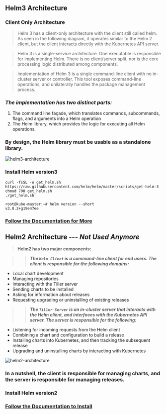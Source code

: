 ## Helm3 Architecture 

### Client Only Architecture

> Helm 3 has a client-only architecture with the client still called helm. As seen in the following diagram, it operates similar to the Helm 2 client, but the client interacts directly with the Kubernetes API server.

> Helm 3 is a single-service architecture. One executable is responsible for implementing Helm. There is no client/server split, nor is the core processing logic distributed among components.

> Implementation of Helm 3 is a single command-line client with no in-cluster server or controller. This tool exposes command-line operations, and unilaterally handles the package management process.

### ***The implementation has two distinct parts:***

1.    The command line façade, which translates commands, subcommands, flags, and arguments into a Helm operation
2.    The Helm library, which provides the logic for executing all Helm operations.

### **By design, the Helm library must be usable as a standalone library.**

![helm3-architecture](https://github.com/lerndevops/helm-charts/blob/main/img/helm3-architecture.PNG)


### Install Helm version3

```
curl -fsSL -o get_helm.sh https://raw.githubusercontent.com/helm/helm/master/scripts/get-helm-3
chmod 700 get_helm.sh
./get_helm.sh
```

```
root@kube-master:~# helm version --short
v3.0.2+g19e47ee
```

### [Follow the Documentation for More](https://helm.sh/docs/intro/install/)

## Helm2 Architecture --- ***Not Used Anymore***

> **Helm2 has two major components:**

>> ***The `Helm Client` is a command-line client for end users. The client is responsible for the following domains:***

* Local chart development
* Managing repositories
* Interacting with the Tiller server
* Sending charts to be installed
* Asking for information about releases
* Requesting upgrading or uninstalling of existing releases


>> ***The `Tiller Server` is an in-cluster server that interacts with the Helm client, and interfaces with the Kubernetes API server. The server is responsible for the following:***

* Listening for incoming requests from the Helm client
* Combining a chart and configuration to build a release
* Installing charts into Kubernetes, and then tracking the subsequent release
* Upgrading and uninstalling charts by interacting with Kubernetes

![helm2-architecture](https://github.com/lerndevops/helm-charts/blob/main/img/helm2-architecture.PNG)

### In a nutshell, the client is responsible for managing charts, and the server is responsible for managing releases.

### Install Helm version2  

### [Follow the Documentation to Install](https://v2.helm.sh/docs/using_helm/#installing-helm)